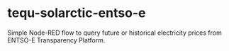 # tequ-solarctic-entso-e
Simple Node-RED flow to query future or historical electricity prices from ENTSO-E Transparency Platform.
